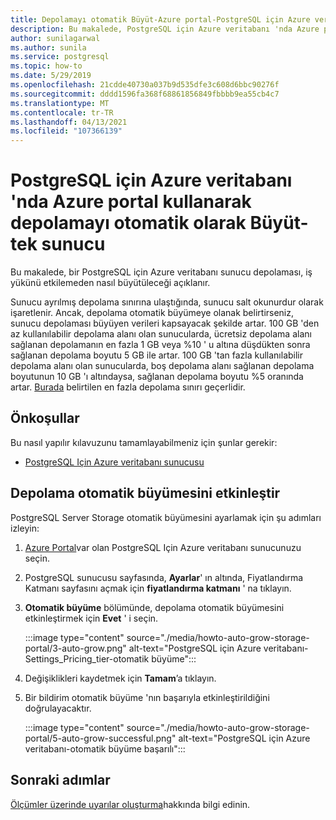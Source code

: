 ```yaml
---
title: Depolamayı otomatik Büyüt-Azure portal-PostgreSQL için Azure veritabanı-tek sunucu
description: Bu makalede, PostgreSQL için Azure veritabanı 'nda Azure portal kullanarak depolama otomatik büyümenin nasıl yapılandırılacağı açıklanmaktadır-tek sunucu
author: sunilagarwal
ms.author: sunila
ms.service: postgresql
ms.topic: how-to
ms.date: 5/29/2019
ms.openlocfilehash: 21cdde40730a037b9d535dfe3c608d6bbc90276f
ms.sourcegitcommit: dddd1596fa368f68861856849fbbbb9ea55cb4c7
ms.translationtype: MT
ms.contentlocale: tr-TR
ms.lasthandoff: 04/13/2021
ms.locfileid: "107366139"
---
```

# <a name="auto-grow-storage-using-the-azure-portal-in-azure-database-for-postgresql---single-server"></a>PostgreSQL için Azure veritabanı 'nda Azure portal kullanarak depolamayı otomatik olarak Büyüt-tek sunucu
Bu makalede, bir PostgreSQL için Azure veritabanı sunucu depolaması, iş yükünü etkilemeden nasıl büyütüleceği açıklanır.

Sunucu ayrılmış depolama sınırına ulaştığında, sunucu salt okunurdur olarak işaretlenir. Ancak, depolama otomatik büyümeye olanak belirtirseniz, sunucu depolaması büyüyen verileri kapsayacak şekilde artar. 100 GB 'den az kullanılabilir depolama alanı olan sunucularda, ücretsiz depolama alanı sağlanan depolamanın en fazla 1 GB veya %10 ' u altına düşdükten sonra sağlanan depolama boyutu 5 GB ile artar. 100 GB 'tan fazla kullanılabilir depolama alanı olan sunucularda, boş depolama alanı sağlanan depolama boyutunun 10 GB 'ı altındaysa, sağlanan depolama boyutu %5 oranında artar. [Burada](./concepts-pricing-tiers.md#storage) belirtilen en fazla depolama sınırı geçerlidir.

## <a name="prerequisites"></a>Önkoşullar
Bu nasıl yapılır kılavuzunu tamamlayabilmeniz için şunlar gerekir:
- [PostgreSQL Için Azure veritabanı sunucusu](quickstart-create-server-database-portal.md)

## <a name="enable-storage-auto-grow"></a>Depolama otomatik büyümesini etkinleştir 

PostgreSQL Server Storage otomatik büyümesini ayarlamak için şu adımları izleyin:

1. [Azure Portal](https://portal.azure.com/)var olan PostgreSQL Için Azure veritabanı sunucunuzu seçin.

2. PostgreSQL sunucusu sayfasında, **Ayarlar**' ın altında, Fiyatlandırma Katmanı sayfasını açmak için **fiyatlandırma katmanı** ' na tıklayın.

3. **Otomatik büyüme** bölümünde, depolama otomatik büyümesini etkinleştirmek için **Evet** ' i seçin.

    :::image type="content" source="./media/howto-auto-grow-storage-portal/3-auto-grow.png" alt-text="PostgreSQL için Azure veritabanı-Settings_Pricing_tier-otomatik büyüme":::

4. Değişiklikleri kaydetmek için **Tamam**’a tıklayın.

5. Bir bildirim otomatik büyüme 'nın başarıyla etkinleştirildiğini doğrulayacaktır.

    :::image type="content" source="./media/howto-auto-grow-storage-portal/5-auto-grow-successful.png" alt-text="PostgreSQL için Azure veritabanı-otomatik büyüme başarılı":::

## <a name="next-steps"></a>Sonraki adımlar

[Ölçümler üzerinde uyarılar oluşturma](howto-alert-on-metric.md)hakkında bilgi edinin.
